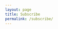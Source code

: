```yaml
---
layout: page
title: Subscribe
permalink: /subscribe/
---
```

<!---
<iframe src="https://docs.google.com/forms/d/e/1FAIpQLSeY2kY_2rUiyoPDjSTZp-8wGuZvpL5hNhJ5kxxiX1B1X3HNuQ/viewform?embedded=true" width="640" height="383" frameborder="0" marginheight="0" marginwidth="0">Loading…</iframe>
-->
